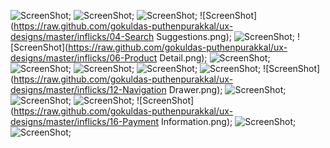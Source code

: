 ![ScreenShot](https://raw.github.com/gokuldas-puthenpurakkal/ux-designs/master/inflicks/01-SplashScreen.png);
![ScreenShot](https://raw.github.com/gokuldas-puthenpurakkal/ux-designs/master/inflicks/02-HomeScreen.png);
![ScreenShot](https://raw.github.com/gokuldas-puthenpurakkal/ux-designs/master/inflicks/03-Search.png);
![ScreenShot](https://raw.github.com/gokuldas-puthenpurakkal/ux-designs/master/inflicks/04-Search Suggestions.png);
![ScreenShot](https://raw.github.com/gokuldas-puthenpurakkal/ux-designs/master/inflicks/05-SearchResults.png);
![ScreenShot](https://raw.github.com/gokuldas-puthenpurakkal/ux-designs/master/inflicks/06-Product Detail.png);
![ScreenShot](https://raw.github.com/gokuldas-puthenpurakkal/ux-designs/master/inflicks/07-Cart.png);
![ScreenShot](https://raw.github.com/gokuldas-puthenpurakkal/ux-designs/master/inflicks/08-Checkout.png);
![ScreenShot](https://raw.github.com/gokuldas-puthenpurakkal/ux-designs/master/inflicks/09-OrderPlaced.png);
![ScreenShot](https://raw.github.com/gokuldas-puthenpurakkal/ux-designs/master/inflicks/10-OrderDetails.png);
![ScreenShot](https://raw.github.com/gokuldas-puthenpurakkal/ux-designs/master/inflicks/11-MyOrders.png);
![ScreenShot](https://raw.github.com/gokuldas-puthenpurakkal/ux-designs/master/inflicks/12-Navigation Drawer.png);
![ScreenShot](https://raw.github.com/gokuldas-puthenpurakkal/ux-designs/master/inflicks/13-Rate.png);
![ScreenShot](https://raw.github.com/gokuldas-puthenpurakkal/ux-designs/master/inflicks/14-Filters.png);
![ScreenShot](https://raw.github.com/gokuldas-puthenpurakkal/ux-designs/master/inflicks/15-MyFavorites.png);
![ScreenShot](https://raw.github.com/gokuldas-puthenpurakkal/ux-designs/master/inflicks/16-Payment Information.png);
![ScreenShot](https://raw.github.com/gokuldas-puthenpurakkal/ux-designs/master/inflicks/17-Addresses.png);
![ScreenShot](https://raw.github.com/gokuldas-puthenpurakkal/ux-designs/master/inflicks/18-Location.png);
